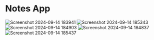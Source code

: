 # Notes App 


![Screenshot 2024-09-14 183941](https://github.com/user-attachments/assets/75b81c9d-e1bb-44fa-8970-42561db9a720)  ![Screenshot 2024-09-14 185343](https://github.com/user-attachments/assets/9736f13e-a69a-4397-a676-22465c9d958f)  ![Screenshot 2024-09-14 184903](https://github.com/user-attachments/assets/08e73aa9-5279-4841-b466-e21abce34d77)  ![Screenshot 2024-09-14 184837](https://github.com/user-attachments/assets/54cd0143-b177-412d-bdac-7c7ef377c8ed)  ![Screenshot 2024-09-14 185437](https://github.com/user-attachments/assets/2aa33919-fb4d-4ead-ab5a-d15f0228f672)
